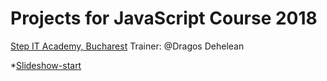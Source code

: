 # Projects for JavaScript Course 2018
[Step IT Academy, Bucharest](https://itstep.ro/)
Trainer: @Dragos Dehelean

*[Slideshow-start](https://ctrlandrei.github.io/JavaScript-Projects/slideshow_start/)